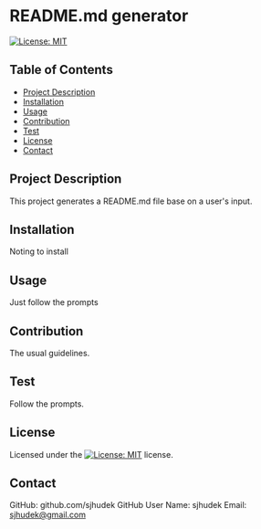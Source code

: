 
# README.md generator

[![License: MIT](https://img.shields.io/badge/License-MIT-yellow.svg)](https://opensource.org/licenses/MIT)

## Table of Contents

- [Project Description](#project-description)
- [Installation](#installation)
- [Usage](#usage)
- [Contribution](#contribution)
- [Test](#test)
- [License](#license)
- [Contact](#contact)

## Project Description
This project generates a README.md file base on a user's input.

## Installation
Noting to install

## Usage
Just follow the prompts

## Contribution
The usual guidelines.

## Test
Follow the prompts.

## License
Licensed under the [![License: MIT](https://img.shields.io/badge/License-MIT-yellow.svg)](https://opensource.org/licenses/MIT) license.

## Contact
GitHub: github.com/sjhudek
GitHub User Name: sjhudek
Email: sjhudek@gmail.com
